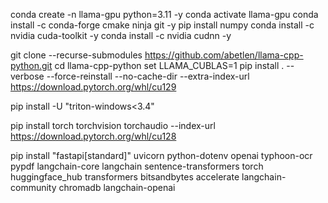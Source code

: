 conda create -n llama-gpu python=3.11 -y
conda activate llama-gpu
conda install -c conda-forge cmake ninja git -y
pip install numpy
conda install -c nvidia cuda-toolkit -y
conda install -c nvidia cudnn -y

git clone --recurse-submodules https://github.com/abetlen/llama-cpp-python.git
cd llama-cpp-python
set LLAMA_CUBLAS=1
pip install . --verbose --force-reinstall --no-cache-dir --extra-index-url https://download.pytorch.org/whl/cu129

pip install -U "triton-windows<3.4"

pip install torch torchvision torchaudio --index-url https://download.pytorch.org/whl/cu128

pip install "fastapi[standard]" uvicorn python-dotenv openai typhoon-ocr pypdf langchain-core langchain sentence-transformers torch huggingface_hub transformers bitsandbytes accelerate langchain-community chromadb langchain-openai